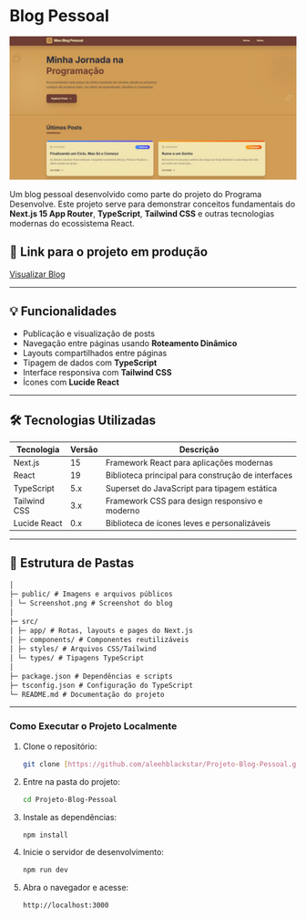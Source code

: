 # Blog Pessoal

![Screenshot do Blog](/public/Screenshot.jpg)

Um blog pessoal desenvolvido como parte do projeto do Programa Desenvolve. Este projeto serve para demonstrar conceitos fundamentais do **Next.js 15 App Router**, **TypeScript**, **Tailwind CSS** e outras tecnologias modernas do ecossistema React.

## 🔗 Link para o projeto em produção
[Visualizar Blog](https://projeto-blog-pessoal-iota.vercel.app/)

---

## 💡 Funcionalidades
- Publicação e visualização de posts
- Navegação entre páginas usando **Roteamento Dinâmico**
- Layouts compartilhados entre páginas
- Tipagem de dados com **TypeScript**
- Interface responsiva com **Tailwind CSS**
- Ícones com **Lucide React**

---

## 🛠 Tecnologias Utilizadas

| Tecnologia | Versão | Descrição |
|------------|--------|-----------|
| Next.js    | 15     | Framework React para aplicações modernas |
| React      | 19     | Biblioteca principal para construção de interfaces |
| TypeScript | 5.x    | Superset do JavaScript para tipagem estática |
| Tailwind CSS | 3.x  | Framework CSS para design responsivo e moderno |
| Lucide React | 0.x  | Biblioteca de ícones leves e personalizáveis |

---

## 📁 Estrutura de Pastas

```Projeto-Blog-Pessoal/
│
├─ public/ # Imagens e arquivos públicos
│ └─ Screenshot.png # Screenshot do blog
│
├─ src/
│ ├─ app/ # Rotas, layouts e pages do Next.js
│ ├─ components/ # Componentes reutilizáveis
│ ├─ styles/ # Arquivos CSS/Tailwind
│ └─ types/ # Tipagens TypeScript
│
├─ package.json # Dependências e scripts
├─ tsconfig.json # Configuração do TypeScript
└─ README.md # Documentação do projeto 
```

---

### Como Executar o Projeto Localmente

1.  Clone o repositório:

    ```bash
    git clone [https://github.com/aleehblackstar/Projeto-Blog-Pessoal.git](https://github.com/aleehblackstar/Projeto-Blog-Pessoal.git)
    ```

2.  Entre na pasta do projeto:

    ```bash
    cd Projeto-Blog-Pessoal
    ```

3.  Instale as dependências:

    ```bash
    npm install
    ```

4.  Inicie o servidor de desenvolvimento:

    ```bash
    npm run dev
    ```

5.  Abra o navegador e acesse:

    ```
    http://localhost:3000
    ```
